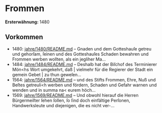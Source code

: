 # Frommen

**Ersterwähnung:** 1480

## Vorkommen
- 1480: [jahre/1480/README.md](../jahre/1480/README.md) – Gnaden und
dem Gotteshauſe getreu und gehorſam, ſeinen und des
Gotteshauſes Schaden bewahren und Frommen werben
wollten, als ein jegliher Ma...
- 1484: [jahre/1484/README.md](../jahre/1484/README.md) – Deshalb hat der
Biſchof des Terminierer Mön<hs Wort umgekehrt, daß |
vielmehr für die Regierer der Stadt ein gemein Gebet |
zu thun geweſen...
- 1564: [jahre/1564/README.md](../jahre/1564/README.md) – und des Stifts
Frommen, Ehre, Nuß und Beſtes getreuli<h werben und
fördern, Schaden und Gefahr warnen und wenden und in
summa na< eurem höch...
- 1569: [jahre/1569/README.md](../jahre/1569/README.md) – Und obwohl hierauf die
Herren Bürgermeiſter ſehen ſollen, ſo ſind doch einfältige
Perſonen, Handwerksleute und diejenigen, die es nicht ver-...
